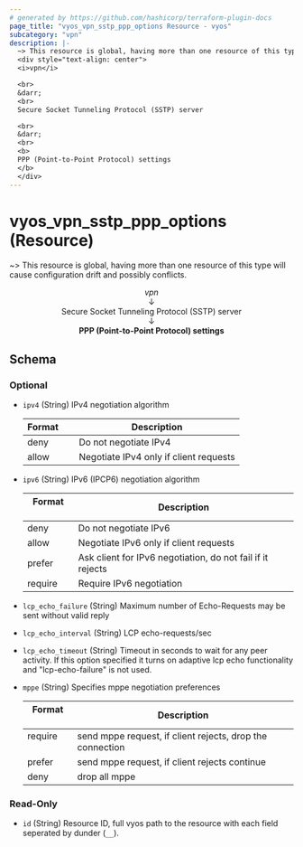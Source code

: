 ```yaml
---
# generated by https://github.com/hashicorp/terraform-plugin-docs
page_title: "vyos_vpn_sstp_ppp_options Resource - vyos"
subcategory: "vpn"
description: |-
  ~> This resource is global, having more than one resource of this type will cause configuration drift and possibly conflicts.
  <div style="text-align: center">
  <i>vpn</i>

  <br>
  &darr;
  <br>
  Secure Socket Tunneling Protocol (SSTP) server

  <br>
  &darr;
  <br>
  <b>
  PPP (Point-to-Point Protocol) settings
  </b>
  </div>
---
```


# vyos_vpn_sstp_ppp_options (Resource)

~> This resource is global, having more than one resource of this type will cause configuration drift and possibly conflicts.

<div style="text-align: center">
<i>vpn</i>

<br>
&darr;
<br>
Secure Socket Tunneling Protocol (SSTP) server

<br>
&darr;
<br>
<b>
PPP (Point-to-Point Protocol) settings
</b>
</div>



<!-- schema generated by tfplugindocs -->
## Schema

### Optional

- `ipv4` (String) IPv4 negotiation algorithm

    |  Format &emsp; | Description  |
    |----------|---------------|
    |  deny  &emsp; |  Do not negotiate IPv4  |
    |  allow  &emsp; |  Negotiate IPv4 only if client requests  |
- `ipv6` (String) IPv6 (IPCP6) negotiation algorithm

    |  Format &emsp; | Description  |
    |----------|---------------|
    |  deny  &emsp; |  Do not negotiate IPv6  |
    |  allow  &emsp; |  Negotiate IPv6 only if client requests  |
    |  prefer  &emsp; |  Ask client for IPv6 negotiation, do not fail if it rejects  |
    |  require  &emsp; |  Require IPv6 negotiation  |
- `lcp_echo_failure` (String) Maximum number of Echo-Requests may be sent without valid reply
- `lcp_echo_interval` (String) LCP echo-requests/sec
- `lcp_echo_timeout` (String) Timeout in seconds to wait for any peer activity. If this option specified it turns on adaptive lcp echo functionality and "lcp-echo-failure" is not used.
- `mppe` (String) Specifies mppe negotiation preferences

    |  Format &emsp; | Description  |
    |----------|---------------|
    |  require  &emsp; |  send mppe request, if client rejects, drop the connection  |
    |  prefer  &emsp; |  send mppe request, if client rejects continue  |
    |  deny  &emsp; |  drop all mppe  |

### Read-Only

- `id` (String) Resource ID, full vyos path to the resource with each field seperated by dunder (`__`).
